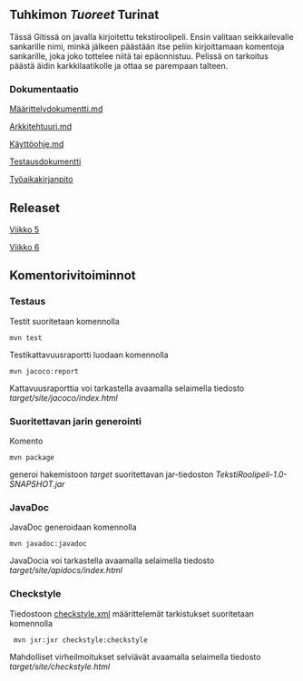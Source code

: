 ## Tuhkimon *Tuoreet* Turinat
Tässä Gitissä on javalla kirjoitettu tekstiroolipeli. Ensin valitaan seikkailevalle sankarille nimi, minkä jälkeen päästään itse peliin kirjoittamaan komentoja sankarille, joka joko tottelee niitä tai epäonnistuu. Pelissä on tarkoitus päästä äidin karkkilaatikolle ja ottaa se parempaan talteen.

### Dokumentaatio

[Määrittelydokumentti.md](https://github.com/Karvamahuli/otm-harjoitustyo/blob/master/laskarit/viikko1/m%C3%A4%C3%A4rittelydokumentti.md)

[Arkkitehtuuri.md](https://github.com/Karvamahuli/otm-harjoitustyo/blob/master/dokumentaatio/arkkitehtuuri.md)

[Käyttöohje.md](https://github.com/Karvamahuli/otm-harjoitustyo/blob/master/dokumentaatio/kayttoohje.md)

[Testausdokumentti](https://github.com/Karvamahuli/otm-harjoitustyo/blob/master/dokumentaatio/testausdokumentti.md)

[Työaikakirjanpito](https://github.com/Karvamahuli/otm-harjoitustyo/blob/master/dokumentaatio/tuntikirjanpito.md)

## Releaset

[Viikko 5](https://github.com/Karvamahuli/otm-harjoitustyo/releases/tag/viikko5)

[Viikko 6](https://github.com/Karvamahuli/otm-harjoitustyo/releases/tag/Viikko6)

## Komentorivitoiminnot

### Testaus

Testit suoritetaan komennolla

```
mvn test
```

Testikattavuusraportti luodaan komennolla

```
mvn jacoco:report
```

Kattavuusraporttia voi tarkastella avaamalla selaimella tiedosto _target/site/jacoco/index.html_

### Suoritettavan jarin generointi

Komento

```
mvn package
```

generoi hakemistoon _target_ suoritettavan jar-tiedoston _TekstiRoolipeli-1.0-SNAPSHOT.jar_

### JavaDoc

JavaDoc generoidaan komennolla

```
mvn javadoc:javadoc
```

JavaDocia voi tarkastella avaamalla selaimella tiedosto _target/site/apidocs/index.html_

### Checkstyle

Tiedostoon [checkstyle.xml](https://github.com/Karvamahuli/otm-harjoitustyo/blob/master/TekstiRoolipeli/checkstyle.xml) määrittelemät tarkistukset suoritetaan komennolla

```
 mvn jxr:jxr checkstyle:checkstyle
```

Mahdolliset virheilmoitukset selviävät avaamalla selaimella tiedosto _target/site/checkstyle.html_
